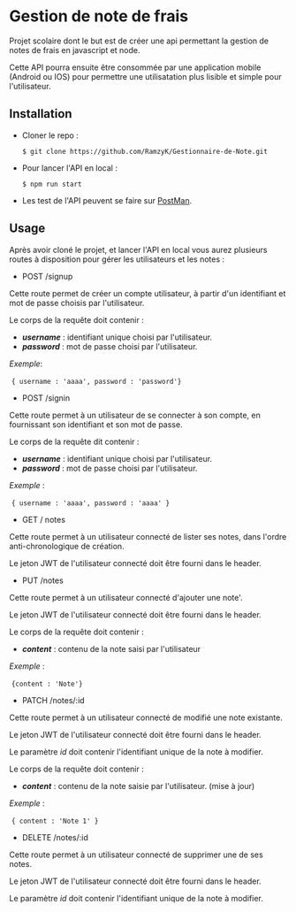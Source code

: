 # Gestion de note de frais

Projet scolaire dont le but est de créer une api permettant la gestion de notes de frais en javascript et node.

Cette API pourra ensuite être consommée par une application mobile (Android ou IOS) pour permettre une utilisatation plus lisible et simple pour l'utilisateur.



## Installation

- Cloner le repo  :

  `$ git clone https://github.com/RamzyK/Gestionnaire-de-Note.git`

- Pour lancer l'API en local :

  `$ npm run start`

- Les test de l'API peuvent se faire sur [PostMan](https://www.getpostman.com/).

## Usage

Après avoir cloné le projet, et lancer l'API en local vous aurez plusieurs routes à disposition pour gérer les utilisateurs et les notes :

- POST /signup

Cette route permet de créer un compte utilisateur, à partir d'un identifiant et mot de passe choisis par l'utilisateur.

Le corps de la requête doit contenir :

- ***username*** : identifiant unique choisi par l'utilisateur.
- ***password*** : mot de passe choisi par l'utilisateur.

*Exemple*:

​	`{ username : 'aaaa', password : 'password'}`



- POST /signin

Cette route permet à un utilisateur de se connecter à son compte, en fournissant son identifiant et son mot de passe.

Le corps de la requête dit contenir :

- ***username*** : identifiant unique choisi par l'utilisateur.
- ***password*** : mot de passe choisi par l'utilisateur.

*Exemple* :

​	`{ username : 'aaaa', password : 'aaaa' }`



- GET / notes

Cette route permet à un utilisateur connecté de lister ses notes, dans l'ordre anti-chronologique de création.

Le jeton JWT de l'utilisateur connecté doit être fourni dans le header.



- PUT /notes

Cette route permet à un utilisateur connecté d'ajouter une note'.

Le jeton JWT de l'utilisateur connecté doit être fourni dans le header.

Le corps de la requête doit contenir :

- ***content*** : contenu de la note saisi par l'utilisateur

*Exemple* :

​	`{content : 'Note'}`



- PATCH /notes/:id

Cette route permet à un utilisateur connecté de modifié une note existante.

Le jeton JWT de l'utilisateur connecté doit être fourni dans le header.

Le paramètre *id* doit contenir l'identifiant unique de la note à modifier.

Le corps de la requête doit contenir :

- ***content*** : contenu de la note saisie par l'utilisateur. (mise à jour)

*Exemple* :

​	`{ content : 'Note 1' }`



- DELETE /notes/:id

Cette route permet à un utilisateur connecté de supprimer une de ses notes.

Le jeton JWT de l'utilisateur connecté doit être fourni dans le header.

Le paramètre *id* doit contenir l'identifiant unique de la note à modifier.


